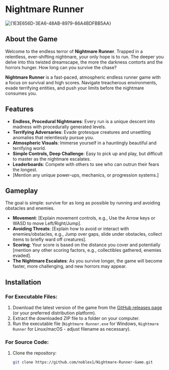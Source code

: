 # Nightmare Runner

![{1E3E656D-3EA6-48AB-8979-86A4BDFBB5AA}](https://github.com/user-attachments/assets/fbd2d89d-1b84-4dcd-b6ef-dacbbf517500)


## About the Game
Welcome to the endless terror of **Nightmare Runner**. Trapped in a relentless, ever-shifting nightmare, your only hope is to run. The deeper you delve into this twisted dreamscape, the more the darkness contorts and the horrors hunger. How long can you survive the chase?

**Nightmare Runner** is a fast-paced, atmospheric endless runner game with a focus on survival and high scores. Navigate treacherous environments, evade terrifying entities, and push your limits before the nightmare consumes you.

## Features
- **Endless, Procedural Nightmares**: Every run is a unique descent into madness with procedurally generated levels.
- **Terrifying Adversaries**: Evade grotesque creatures and unsettling anomalies that relentlessly pursue you.
- **Atmospheric Visuals**: Immerse yourself in a hauntingly beautiful and terrifying world.
- **Simple Controls, Deep Challenge**: Easy to pick up and play, but difficult to master as the nightmare escalates.
- **Leaderboards**: Compete with others to see who can outrun their fears the longest.
- [Mention any unique power-ups, mechanics, or progression systems.]

## Gameplay
The goal is simple: survive for as long as possible by running and avoiding obstacles and enemies.

- **Movement**: [Explain movement controls, e.g., Use the Arrow keys or WASD to move Left/Right/Jump].
- **Avoiding Threats**: [Explain how to avoid or interact with enemies/obstacles, e.g., Jump over gaps, slide under obstacles, collect items to briefly ward off creatures].
- **Scoring**: Your score is based on the distance you cover and potentially [mention any other scoring factors, e.g., collectibles gathered, enemies evaded].
- **The Nightmare Escalates**: As you survive longer, the game will become faster, more challenging, and new horrors may appear.

## Installation
### For Executable Files:
1. Download the latest version of the game from the [GitHub releases page](https://github.com/noblex1/Nightmare-Runner-Game/releases) (or your preferred distribution platform).
2. Extract the downloaded ZIP file to a folder on your computer.
3. Run the executable file (`Nightmare Runner.exe` for Windows, `Nightmare Runner` for Linux/macOS - adjust filename as necessary).

### For Source Code:
1. Clone the repository:
   ```sh
   git clone https://github.com/noblex1/Nightmare-Runner-Game.git
